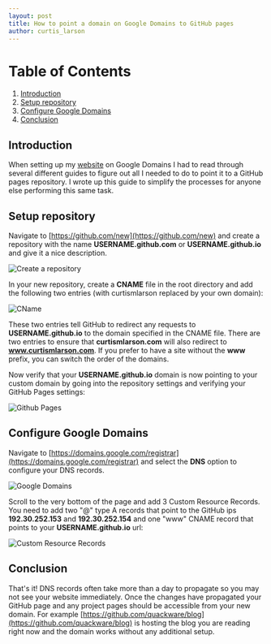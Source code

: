 ```yaml
---
layout: post
title: How to point a domain on Google Domains to GitHub pages
author: curtis_larson
---
```


# Table of Contents

1. [Introduction](#introduction)
2. [Setup repository](#setup-repository)
3. [Configure Google Domains](#configure-google-domains)
4. [Conclusion](#conclusion)

## Introduction

When setting up my [website](http://www.curtismlarson.com) on Google Domains I had to read through several different guides to figure out all I needed to do to point it to a GitHub pages repository. I wrote up this guide to simplify the processes for anyone else performing this same task.

## Setup repository

Navigate to [https://github.com/new](https://github.com/new) and create a repository with the name **USERNAME.github.com** or **USERNAME.github.io** and give it a nice description.

![Create a repository](http://i.imgur.com/zQ5BxEH.png "Create a repository")

In your new repository, create a **CNAME** file in the root directory and add the following two entries (with curtismlarson replaced by your own domain):

![CName](http://i.imgur.com/LR37up5.png "CName")

These two entries tell GitHub to redirect any requests to **USERNAME.github.io** to the domain specified in the CNAME file. There are two entries to ensure that **curtismlarson.com** will also redirect to **www.curtismlarson.com**. If you prefer to have a site without the **www** prefix, you can switch the order of the domains.

Now verify that your **USERNAME.github.io** domain is now pointing to your custom domain by going into the repository settings and verifying your GitHub Pages settings:

![Github Pages](http://i.imgur.com/RsA5XUO.png "GitHub Pages")

## Configure Google Domains

Navigate to [https://domains.google.com/registrar](https://domains.google.com/registrar) and select the **DNS** option to configure your DNS records.

![Google Domains](http://i.imgur.com/oA40Qkq.png "Google Domains")

Scroll to the very bottom of the page and add 3 Custom Resource Records. You need to add two "@" type A records that point to the GitHub ips **192.30.252.153** and **192.30.252.154** and one "www" CNAME record that points to your **USERNAME.github.io** url:

![Custom Resource Records](http://i.imgur.com/xO3At1V.png "Custom Resource Records")

## Conclusion

That's it! DNS records often take more than a day to propagate so you may not see your website immediately. Once the changes have propagated your GitHub page and any project pages should be accessible from your new domain. For example [https://github.com/quackware/blog](https://github.com/quackware/blog) is hosting the blog you are reading right now and the domain works without any additional setup.